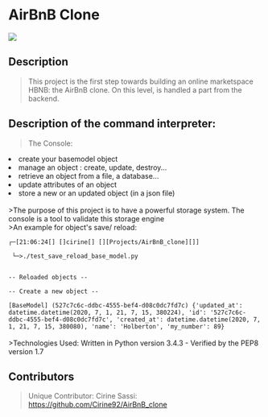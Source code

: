 # AirBnB Clone 
<img src="https://camo.githubusercontent.com/9ebbf60e208b031d4dcf7db6ffc19fe0339d0ff3/68747470733a2f2f692e6962622e636f2f64354e38354e682f68626e622e706e67">

## Description

> This project is the first step towards building an online marketspace HBNB: the AirBnB clone. On this level, is handled a part from the backend.

## Description of the command interpreter:

>The Console:
<lu>
<li>create your basemodel object
<li>manage an object : create, update, destroy...
<li>retrieve an object from a file, a database...
<li>update attributes of an object
<li>store a new or an updated object (in a json file)
</lu>
<br><br>
>The purpose of this project is to have a powerful storage system. The console is a tool to validate this storage engine
<br>
>An example for object's save/ reload:
<br>
<code> 
┌─[21:06:24[] []cirine[] [][Projects/AirBnB_clone][]]
<br> └─>./test_save_reload_base_model.py 
<br><br>-- Reloaded objects --
<br>-- Create a new object --
<br>[BaseModel] (527c7c6c-ddbc-4555-bef4-d08c0dc7fd7c) {'updated_at': datetime.datetime(2020, 7, 1, 21, 7, 15, 380224), 'id': '527c7c6c-ddbc-4555-bef4-d08c0dc7fd7c', 'created_at': datetime.datetime(2020, 7, 1, 21, 7, 15, 380080), 'name': 'Holberton', 'my_number': 89} </code>
<br><br>
>Technologies Used: 
Written in Python version 3.4.3 - Verified by the PEP8 version 1.7 


## Contributors

> Unique Contributor: Cirine Sassi: https://github.com/Cirine92/AirBnB_clone